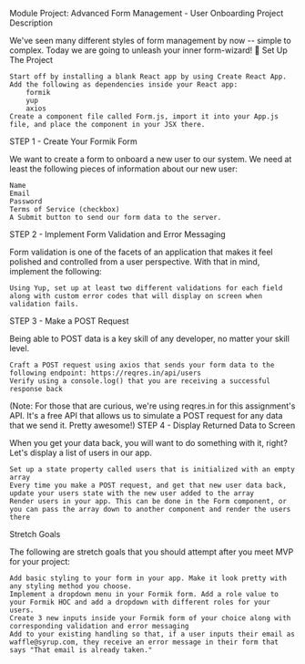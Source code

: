 Module Project: Advanced Form Management - User Onboarding
Project Description

We've seen many different styles of form management by now -- simple to complex. Today we are going to unleash your inner form-wizard! 🧙
Set Up The Project

    Start off by installing a blank React app by using Create React App.
    Add the following as dependencies inside your React app:
        formik
        yup
        axios
    Create a component file called Form.js, import it into your App.js file, and place the component in your JSX there.

STEP 1 - Create Your Formik Form

We want to create a form to onboard a new user to our system. We need at least the following pieces of information about our new user:

    Name
    Email
    Password
    Terms of Service (checkbox)
    A Submit button to send our form data to the server.

STEP 2 - Implement Form Validation and Error Messaging

Form validation is one of the facets of an application that makes it feel polished and controlled from a user perspective. With that in mind, implement the following:

    Using Yup, set up at least two different validations for each field along with custom error codes that will display on screen when validation fails.

STEP 3 - Make a POST Request

Being able to POST data is a key skill of any developer, no matter your skill level.

    Craft a POST request using axios that sends your form data to the following endpoint: https://reqres.in/api/users
    Verify using a console.log() that you are receiving a successful response back

(Note: For those that are curious, we're using reqres.in for this assignment's API. It's a free API that allows us to simulate a POST request for any data that we send it. Pretty awesome!)
STEP 4 - Display Returned Data to Screen

When you get your data back, you will want to do something with it, right? Let's display a list of users in our app.

    Set up a state property called users that is initialized with an empty array
    Every time you make a POST request, and get that new user data back, update your users state with the new user added to the array
    Render users in your app. This can be done in the Form component, or you can pass the array down to another component and render the users there

Stretch Goals

The following are stretch goals that you should attempt after you meet MVP for your project:

    Add basic styling to your form in your app. Make it look pretty with any styling method you choose.
    Implement a dropdown menu in your Formik form. Add a role value to your Formik HOC and add a dropdown with different roles for your users.
    Create 3 new inputs inside your Formik form of your choice along with corresponding validation and error messaging
    Add to your existing handling so that, if a user inputs their email as waffle@syrup.com, they receive an error message in their form that says "That email is already taken."
